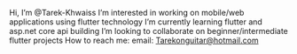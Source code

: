 Hi, I’m @Tarek-Khwaiss
I’m interested in working on mobile/web applications using flutter technology
I’m currently learning flutter and asp.net core api building
I’m looking to collaborate on beginner/intermediate flutter projects
How to reach me:
email: Tarekonguitar@hotmail.com

